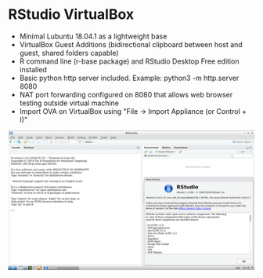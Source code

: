 # RStudio VirtualBox

- Minimal Lubuntu 18.04.1 as a lightweight base
- VirtualBox Guest Additions (bidirectional clipboard between host and guest, shared folders capable)
- R command line (r-base package) and RStudio Desktop Free edition installed
- Basic python http server included. Example: python3 -m http.server 8080
- NAT port forwarding configured on 8080 that allows web browser testing outside virtual machine
- Import OVA on VirtualBox using "File -> Import Appliance (or Control + I)"

![RStudio](https://github.com/Virtual-Machines/RStudio-VirtualBox/blob/master/RStudio.png)
